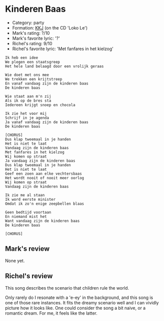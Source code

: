 # Kinderen Baas

 * Category: party
 * Formation: [KKJ](Kkj.md) (on the CD 'Loko Le')
 * Mark's rating: ?/10
 * Mark's  favorite lyric: '?'
 * Richel's rating: 9/10
 * Richel's favorite lyric: 'Met fanfares in het kielzog'

```
Ik heb een idee
We plegen een staatsgreep
Het hele land belaagd door een vrolijk geraas

Wie doet met ons mee
We trekken een krijtstreep
En vanaf vandaag zijn de kinderen baas
De kinderen baas

Wie staat aan m'n zij
Als ik op de bres sta
Iedereen krijgt snoep en chocola

Ik zie het voor mij
Schrijf in je agenda
Ja vanaf vandaag zijn de kinderen baas
De kinderen baas

[CHORUS]
Dus klap tweemaal in je handen
Het is niet te laat
Vandaag zijn de kinderen baas
Met fanfares in het kielzog
Wij komen op straat
Ja vandaag zijn de kinderen baas
Dus klap tweemaal in je handen
Het is niet te laat
Geef een zoen aan elke vechtersbaas
Het wordt nooit of nooit meer oorlog
Wij komen op straat
Vandaag zijn de kinderen baas

Ik zie me al staan
Ik word eerste minister
Omdat ik zo'n enige zeepbellen blaas

Geen bedtijd voortaan
En niemand mist het
Want vandaag zijn de kinderen baas
De kinderen baas

[CHORUS]
```

## Mark's review

None yet.

## Richel's review

This song describes the scenario that children rule the world.

Only rarely do I resonate with a 'e-ey' in the background, and this song is one of those rare instances. It fits the dreamy scenario well and I can vividly picture how it looks like. One could consider the song a bit naive, or a romantic dream. For me, it feels like the latter. 
